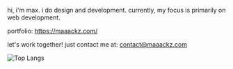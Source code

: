 hi, i'm max. i do design and development. currently, my focus is primarily on web development.

portfolio: https://maaackz.com/

let's work together!
just contact me at:
contact@maaackz.com

![Top Langs](https://github-readme-stats.vercel.app/api/top-langs/?username=maaackz)
